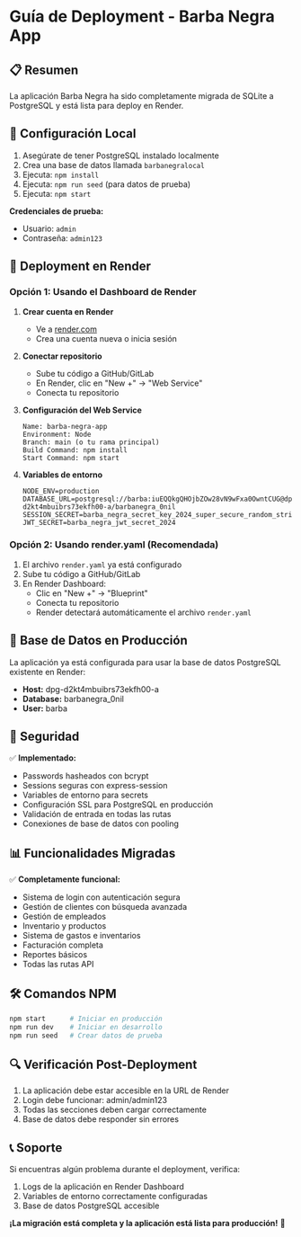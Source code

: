# Guía de Deployment - Barba Negra App

## 📋 Resumen
La aplicación Barba Negra ha sido completamente migrada de SQLite a PostgreSQL y está lista para deploy en Render.

## 🔧 Configuración Local
1. Asegúrate de tener PostgreSQL instalado localmente
2. Crea una base de datos llamada `barbanegralocal`
3. Ejecuta: `npm install`
4. Ejecuta: `npm run seed` (para datos de prueba)
5. Ejecuta: `npm start`

**Credenciales de prueba:**
- Usuario: `admin`
- Contraseña: `admin123`

## 🚀 Deployment en Render

### Opción 1: Usando el Dashboard de Render

1. **Crear cuenta en Render**
   - Ve a [render.com](https://render.com)
   - Crea una cuenta nueva o inicia sesión

2. **Conectar repositorio**
   - Sube tu código a GitHub/GitLab
   - En Render, clic en "New +" → "Web Service"
   - Conecta tu repositorio

3. **Configuración del Web Service**
   ```
   Name: barba-negra-app
   Environment: Node
   Branch: main (o tu rama principal)
   Build Command: npm install
   Start Command: npm start
   ```

4. **Variables de entorno**
   ```
   NODE_ENV=production
   DATABASE_URL=postgresql://barba:iuEQQkgQHOjbZOw28vN9wFxa0OwntCUG@dpg-d2kt4mbuibrs73ekfh00-a/barbanegra_0nil
   SESSION_SECRET=barba_negra_secret_key_2024_super_secure_random_string
   JWT_SECRET=barba_negra_jwt_secret_2024
   ```

### Opción 2: Usando render.yaml (Recomendada)

1. El archivo `render.yaml` ya está configurado
2. Sube tu código a GitHub/GitLab  
3. En Render Dashboard:
   - Clic en "New +" → "Blueprint"
   - Conecta tu repositorio
   - Render detectará automáticamente el archivo `render.yaml`

## 🎯 Base de Datos en Producción

La aplicación ya está configurada para usar la base de datos PostgreSQL existente en Render:
- **Host:** dpg-d2kt4mbuibrs73ekfh00-a
- **Database:** barbanegra_0nil
- **User:** barba

## 🔐 Seguridad

✅ **Implementado:**
- Passwords hasheados con bcrypt
- Sessions seguras con express-session
- Variables de entorno para secrets
- Configuración SSL para PostgreSQL en producción
- Validación de entrada en todas las rutas
- Conexiones de base de datos con pooling

## 📊 Funcionalidades Migradas

✅ **Completamente funcional:**
- Sistema de login con autenticación segura
- Gestión de clientes con búsqueda avanzada
- Gestión de empleados
- Inventario y productos
- Sistema de gastos e inventarios
- Facturación completa
- Reportes básicos
- Todas las rutas API

## 🛠 Comandos NPM

```bash
npm start      # Iniciar en producción
npm run dev    # Iniciar en desarrollo
npm run seed   # Crear datos de prueba
```

## 🔍 Verificación Post-Deployment

1. La aplicación debe estar accesible en la URL de Render
2. Login debe funcionar: admin/admin123
3. Todas las secciones deben cargar correctamente
4. Base de datos debe responder sin errores

## 📞 Soporte

Si encuentras algún problema durante el deployment, verifica:
1. Logs de la aplicación en Render Dashboard
2. Variables de entorno correctamente configuradas
3. Base de datos PostgreSQL accesible

**¡La migración está completa y la aplicación está lista para producción!** 🎉